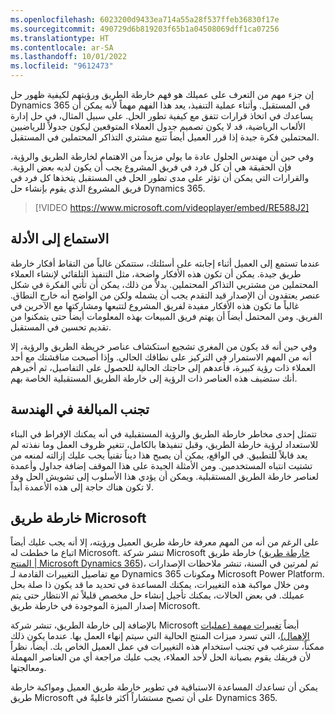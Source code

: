 ```yaml
---
ms.openlocfilehash: 6023200d9433ea714a55a28f537ffeb36830f17e
ms.sourcegitcommit: 490729d6b819203f65b1a04508069dff1ca07256
ms.translationtype: HT
ms.contentlocale: ar-SA
ms.lasthandoff: 10/01/2022
ms.locfileid: "9612473"
---
```

إن جزء مهم من التعرف على عميلك هو فهم خارطة الطريق ورؤيتهم لكيفية ظهور حل Dynamics 365 في المستقبل. وأثناء عملية التنفيذ، يعد هذا الفهم مهماً لأنه يمكن أن يساعدك في اتخاذ قرارات تتفق مع كيفية تطور الحل. على سبيل المثال، في حل إدارة الألعاب الرياضية، قد لا يكون تصميم جدول العملاء المتوقعين ليكون جدولاً للرياضيين المحتملين فكرة جيدة إذا قرر العميل أيضاً تتبع مشتري التذاكر المحتملين في المستقبل.

وفي حين أن مهندس الحلول عادة ما يولي مزيداً من الاهتمام لخارطة الطريق والرؤية، فإن الحقيقة هي أن كل فرد في فريق المشروع يجب أن يكون لديه بعض الرؤية. والقرارات التي يمكن أن تؤثر على مدى تطور الحل في المستقبل يتخذها كل فرد في فريق المشروع الذي يقوم بإنشاء حل Dynamics 365.

> [!VIDEO https://www.microsoft.com/videoplayer/embed/RE588J2]

## <a name="listen-for-clues"></a>الاستماع إلى الأدلة

عندما تستمع إلى العميل أثناء إجابته على أسئلتك، ستتمكن غالباً من التقاط أفكار خارطة طريق جيدة. يمكن أن تكون هذه الأفكار واضحة، مثل التنفيذ التلقائي لإنشاء العملاء المحتملين من مشتريي التذاكر المحتملين. بدلاً من ذلك، يمكن أن تأتي الفكرة في شكل عنصر يعتقدون أن الإصدار قيد التقدم يجب أن يشمله ولكن من الواضح أنه خارج النطاق. غالباً ما تكون هذه الأفكار مفيدة لفريق المشروع لتتبعها ومشاركتها مع الآخرين في الفريق. ومن المحتمل أيضاً أن يهتم فريق المبيعات بهذه المعلومات أيضاً حتى يتمكنوا من تقديم تحسين في المستقبل.

وفي حين أنه قد يكون من المغري تشجيع استكشاف عناصر خريطة الطريق والرؤية، إلا أنه من المهم الاستمرار في التركيز على نطاقك الحالي. وإذا أصبحت مناقشتك مع أحد العملاء ذات رؤية كبيرة، فأعدهم إلى حاجتك الحالية للحصول على التفاصيل، ثم أخبرهم أنك ستضيف هذه العناصر ذات الرؤية إلى خارطة الطريق المستقبلية الخاصة بهم.

## <a name="avoid-over-engineering"></a>تجنب المبالغة في الهندسة

تتمثل إحدى مخاطر خارطة الطريق والرؤية المستقبلية في أنه يمكنك الإفراط في البناء للاستعداد لرؤية خارطة الطريق، وقبل تنفيذها بالكامل، تتغير ظروف العمل وما نفذته لم يعد قابلاً للتطبيق. في الواقع، يمكن أن يصبح هذا ديناً تقنياً يجب عليك إزالته لمنعه من تشتيت انتباه المستخدمين. ومن الأمثلة الجيدة على هذا الموقف إضافة جداول وأعمدة لعناصر خارطة الطريق المستقبلية. ويمكن أن يؤدي هذا الأسلوب إلى تشويش الحل وقد لا تكون هناك حاجة إلى هذه الأعمدة أبداً.

## <a name="microsofts-roadmap"></a>خارطة طريق Microsoft

على الرغم من أنه من المهم معرفة خارطة طريق العميل ورؤيته، إلا أنه يجب عليك أيضاً اتباع ما خططت له Microsoft. تنشر شركة Microsoft خارطة طريق ([خارطة طريق المنتج | Microsoft Dynamics 365](https://dynamics.microsoft.com/roadmap/overview/?azure-portal=true))، ثم لمرتين في السنة، تنشر ملاحظات الإصدارات مع تفاصيل التغييرات القادمة لـ Dynamics 365 ومكونات Microsoft Power Platform. ومن خلال مواكبة هذه التغييرات، يمكنك المساعدة في تحديد ما قد يكون ذا صلة بحل عميلك. في بعض الحالات، يمكنك تأجيل إنشاء حل مخصص قليلاً ثم الانتظار حتى يتم إصدار الميزة الموجودة في خارطة طريق Microsoft.

بالإضافة إلى خارطة الطريق، تنشر شركة Microsoft أيضاً [تغييرات مهمة (عمليات الإهمال)](/power-platform/important-changes-coming/?azure-portal=true)، التي تسرد ميزات المنتج الحالية التي سيتم إنهاء العمل بها. عندما يكون ذلك ممكناً، سترغب في تجنب استخدام هذه التغييرات في عمل العميل الخاص بك. أيضاً، نظراً لأن فريقك يقوم بصيانة الحل لأحد العملاء، يجب عليك مراجعة أي من العناصر المهملة ومعالجتها.

يمكن أن تساعدك المساعدة الاستباقية في تطوير خارطة طريق العميل ومواكبة خارطة طريق Microsoft على أن تصبح مستشاراً أكثر فاعليةً في Dynamics 365.
